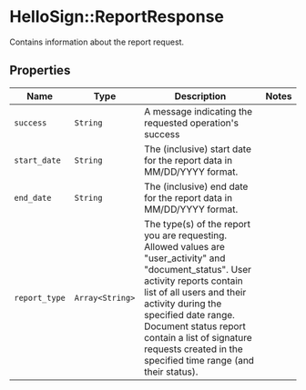 # HelloSign::ReportResponse

Contains information about the report request.

## Properties

| Name | Type | Description | Notes |
| ---- | ---- | ----------- | ----- |
| `success` | ```String``` |  A message indicating the requested operation&#39;s success  |  |
| `start_date` | ```String``` |  The (inclusive) start date for the report data in MM/DD/YYYY format.  |  |
| `end_date` | ```String``` |  The (inclusive) end date for the report data in MM/DD/YYYY format.  |  |
| `report_type` | ```Array<String>``` |  The type(s) of the report you are requesting. Allowed values are &quot;user_activity&quot; and &quot;document_status&quot;. User activity reports contain list of all users and their activity during the specified date range. Document status report contain a list of signature requests created in the specified time range (and their status).  |  |

